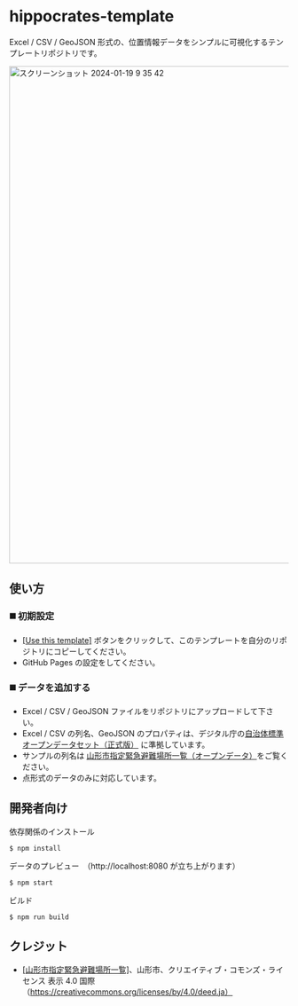 # hippocrates-template

Excel / CSV / GeoJSON 形式の、位置情報データをシンプルに可視化するテンプレートリポジトリです。

<img width="897" alt="スクリーンショット 2024-01-19 9 35 42" src="https://github.com/geolonia/hippocrates-template/assets/8760841/f8bfa8a2-d187-4358-84b0-7ace0a2bbd04">

## 使い方

### **:black_medium_square: 初期設定**

* [[Use this template]](https://github.com/geolonia/smartcity-data-upload-template/generate) ボタンをクリックして、このテンプレートを自分のリポジトリにコピーしてください。
* GitHub Pages の設定をしてください。

### **:black_medium_square: データを追加する**
* Excel / CSV / GeoJSON ファイルをリポジトリにアップロードして下さい。
* Excel / CSV の列名、GeoJSON のプロパティは、デジタル庁の[自治体標準オープンデータセット（正式版）](https://www.digital.go.jp/resources/open_data/municipal-standard-data-set-test) に準拠しています。
* サンプルの列名は [山形市指定緊急避難場所一覧（オープンデータ）](https://www.city.yamagata-yamagata.lg.jp/_res/projects/default_project/_page_/001/006/196/062014_evacuation_space.csv)をご覧ください。
* 点形式のデータのみに対応しています。

## 開発者向け

依存関係のインストール
```
$ npm install
```

データのプレビュー　（http://localhost:8080 が立ち上がります）
```
$ npm start
```

ビルド
```
$ npm run build
```

## クレジット
- [[山形市指定緊急避難場所一覧]](https://www.city.yamagata-yamagata.lg.jp/_res/projects/default_project/_page_/001/006/196/062014_evacuation_space.csv)、山形市、クリエイティブ・コモンズ・ライセンス 表示 4.0 国際（https://creativecommons.org/licenses/by/4.0/deed.ja）
